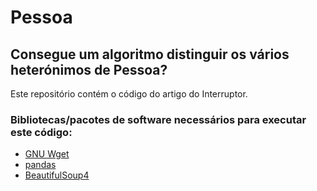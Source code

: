 # Pessoa

## Consegue um algoritmo distinguir os vários heterónimos de Pessoa?

Este repositório contém o código do artigo do Interruptor.

### Bibliotecas/pacotes de software necessários para executar este código:
- [GNU Wget](https://www.gnu.org/software/wget/)
- [pandas](https://pandas.pydata.org/)
- [BeautifulSoup4](https://www.crummy.com/software/BeautifulSoup/bs4/doc/)


